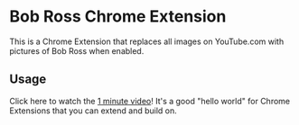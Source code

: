 # Bob Ross Chrome Extension

This is a Chrome Extension that replaces all images on YouTube.com with pictures of Bob Ross when enabled. 

## Usage

Click here to watch the [1 minute video](https://www.youtube.com/watch?v=Zt_6UXvoKHM&ab_channel=HassanElMghari)! It's a good "hello world" for Chrome Extensions that you can extend and build on.
